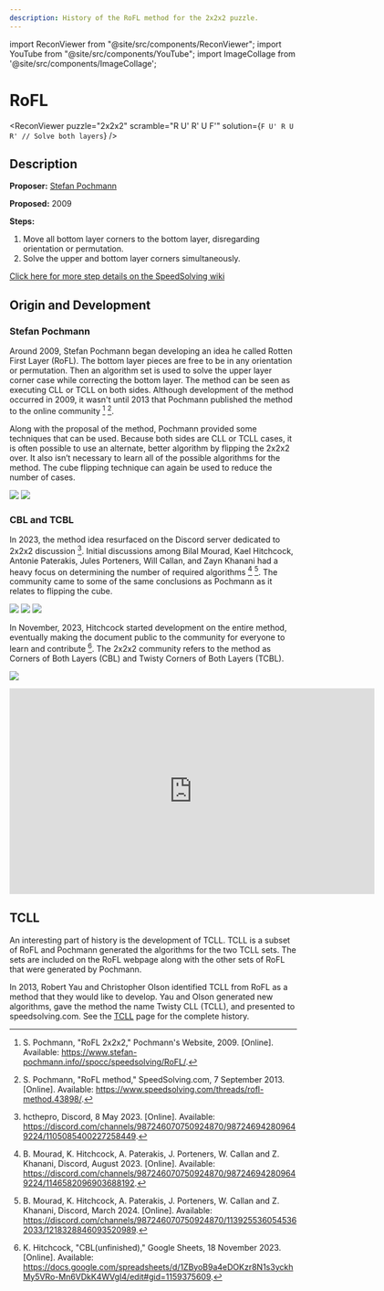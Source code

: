 ```yaml
---
description: History of the RoFL method for the 2x2x2 puzzle.
---
```


import ReconViewer from "@site/src/components/ReconViewer";
import YouTube from "@site/src/components/YouTube";
import ImageCollage from '@site/src/components/ImageCollage';

# RoFL

<ReconViewer
puzzle="2x2x2"
scramble="R U' R' U F'"
solution={`F U' R U R' // Solve both layers`}
/>

## Description

**Proposer:** [Stefan Pochmann](CubingContributors/MethodDevelopers.md#pochmann-stefan)

**Proposed:** 2009

**Steps:**

1. Move all bottom layer corners to the bottom layer, disregarding orientation or permutation.
2. Solve the upper and bottom layer corners simultaneously.

[Click here for more step details on the SpeedSolving wiki](https://www.speedsolving.com/wiki/index.php?title=RoFL)

## Origin and Development

### Stefan Pochmann

Around 2009, Stefan Pochmann began developing an idea he called Rotten First Layer (RoFL). The bottom layer pieces are free to be in any orientation or permutation. Then an algorithm set is used to solve the upper layer corner case while correcting the bottom layer. The method can be seen as executing CLL or TCLL on both sides. Although development of the method occurred in 2009, it wasn't until 2013 that Pochmann published the method to the online community [^1] [^2].

Along with the proposal of the method, Pochmann provided some techniques that can be used. Because both sides are CLL or TCLL cases, it is often possible to use an alternate, better algorithm by flipping the 2x2x2 over. It also isn’t necessary to learn all of the possible algorithms for the method. The cube flipping technique can again be used to reduce the number of cases.

![](img/RoFL/RoFL1.png)
![](img/RoFL/RoFL2.png)

### CBL and TCBL

In 2023, the method idea resurfaced on the Discord server dedicated to 2x2x2 discussion [^3]. Initial discussions among Bilal Mourad, Kael Hitchcock, Antonie Paterakis, Jules Porteners, Will Callan, and Zayn Khanani had a heavy focus on determining the number of required algorithms [^4] [^5]. The community came to some of the same conclusions as Pochmann as it relates to flipping the cube.

![](img/RoFL/CBL1.png)
![](img/RoFL/CBL2.png)
![](img/RoFL/CBL3.png)

In November, 2023, Hitchcock started development on the entire method, eventually making the document public to the community for everyone to learn and contribute [^6]. The 2x2x2 community refers to the method as Corners of Both Layers (CBL) and Twisty Corners of Both Layers (TCBL).

![](img/RoFL/CBLAlgSheet.png)

<iframe width="640" height="360" src="https://www.youtube.com/embed/3fnvk7kclDw" frameborder="0" allow="accelerometer; autoplay; encrypted-media; gyroscope; picture-in-picture" allowfullscreen></iframe>

## TCLL

An interesting part of history is the development of TCLL. TCLL is a subset of RoFL and Pochmann generated the algorithms for the two TCLL sets. The sets are included on the RoFL webpage along with the other sets of RoFL that were generated by Pochmann.

In 2013, Robert Yau and Christopher Olson identified TCLL from RoFL as a method that they would like to develop. Yau and Olson generated new algorithms, gave the method the name Twisty CLL (TCLL), and presented to speedsolving.com. See the [TCLL](2x2/Methods/TCLL.md) page for the complete history.

[^1]: S. Pochmann, "RoFL 2x2x2," Pochmann's Website, 2009. [Online]. Available: https://www.stefan-pochmann.info//spocc/speedsolving/RoFL/.

[^2]: S. Pochmann, "RoFL method," SpeedSolving.com, 7 September 2013. [Online]. Available: https://www.speedsolving.com/threads/rofl-method.43898/.

[^3]: hcthepro, Discord, 8 May 2023. [Online]. Available: https://discord.com/channels/987246070750924870/987246942809649224/1105085400227258449.

[^4]: B. Mourad, K. Hitchcock, A. Paterakis, J. Porteners, W. Callan and Z. Khanani, Discord, August 2023. [Online]. Available: https://discord.com/channels/987246070750924870/987246942809649224/1146582096903688192.

[^5]: B. Mourad, K. Hitchcock, A. Paterakis, J. Porteners, W. Callan and Z. Khanani, Discord, March 2024. [Online]. Available: https://discord.com/channels/987246070750924870/1139255360545362033/1218328846093520989.

[^6]: K. Hitchcock, "CBL(unfinished)," Google Sheets, 18 November 2023. [Online]. Available: https://docs.google.com/spreadsheets/d/1ZByoB9a4eDOKzr8N1s3yckhMy5VRo-Mn6VDkK4WVgI4/edit#gid=1159375609.